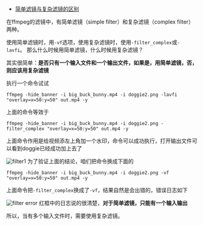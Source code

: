 - [简单滤镜与复杂滤镜的区别](https://www.cnblogs.com/daner1257/p/14419289.html)

在ffmpeg的滤镜中，有简单滤镜（simple filter）和复杂滤镜（complex filter）两种。

 使用简单滤镜时，用`-vf`选项，使用复杂滤镜时，使用`-filter_complex`或`-lavfi`。
 那么什么时候用简单滤镜，什么时候用复杂滤镜？

 其实很简单：**是否只有一个输入文件和一个输出文件，如果是，用简单滤镜，否，则应该用复杂滤镜**

 执行一个命令试试

 `ffmpeg -hide_banner -i big_buck_bunny.mp4 -i doggie2.png -lavfi "overlay=x=50:y=50" out.mp4 -y`

 上面的命令等效于

 `ffmpeg -hide_banner -i big_buck_bunny.mp4 -i doggie2.png -filter_complex "overlay=x=50:y=50" out.mp4 -y`

 上面命令作用是给视频添左上角加一个水印，命令可以成功执行，打开输出文件可以看到doggie已经成功加上去了

 ![filter1](https://files.cnblogs.com/files/daner1257/filter1.gif)
 为了验证上面的结论，咱们把命令换成下面的

 `ffmpeg -hide_banner -i big_buck_bunny.mp4 -i doggie2.png -vf "overlay=x=50:y=50" out.mp4 -y`

 上面命令把`-filter_complex`换成了`-vf`，结果自然是会出错的，错误日志如下

 ![filter error](https://files.cnblogs.com/files/daner1257/filter2.gif)
 红框中的日志说的很清楚，**对于简单滤镜，只能有一个输入输出**

 所以，当有多个输入文件时，需要使用复杂滤镜。